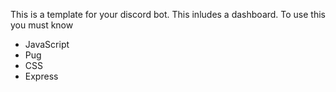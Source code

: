 This is a template for your discord bot. This inludes a dashboard.
To use this you must know
- JavaScript
- Pug
- CSS
- Express
